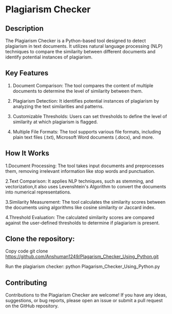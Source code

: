 # Plagiarism Checker

## Description

The Plagiarism Checker is a Python-based tool designed to detect plagiarism in text documents. It utilizes natural language processing (NLP) techniques to compare the similarity between different documents and identify potential instances of plagiarism.

## Key Features

1. Document Comparison: The tool compares the content of multiple documents to determine the level of similarity between them.

2. Plagiarism Detection: It identifies potential instances of plagiarism by analyzing the text similarities and patterns.

3. Customizable Thresholds: Users can set thresholds to define the level of similarity at which plagiarism is flagged.

4. Multiple File Formats: The tool supports various file formats, including plain text files (.txt), Microsoft Word documents (.docx), and more.

## How It Works
1.Document Processing: The tool takes input documents and preprocesses them, removing irrelevant information like stop words and punctuation.

2.Text Comparison: It applies NLP techniques, such as stemming, and vectorization,it also uses Levenshtein's Algorithm to convert the documents into numerical representations.

3.Similarity Measurement: The tool calculates the similarity scores between the documents using algorithms like cosine similarity or Jaccard index.

4.Threshold Evaluation: The calculated similarity scores are compared against the user-defined thresholds to determine if plagiarism is present.

## Clone the repository:
Copy code
git clone https://github.com/Anshuman1249/Plagarism_Checker_Using_Python.git

Run the plagiarism checker:
python Plagarism_Checker_Using_Python.py

## Contributing

Contributions to the Plagiarism Checker are welcome! If you have any ideas, suggestions, or bug reports, please open an issue or submit a pull request on the GitHub repository.





